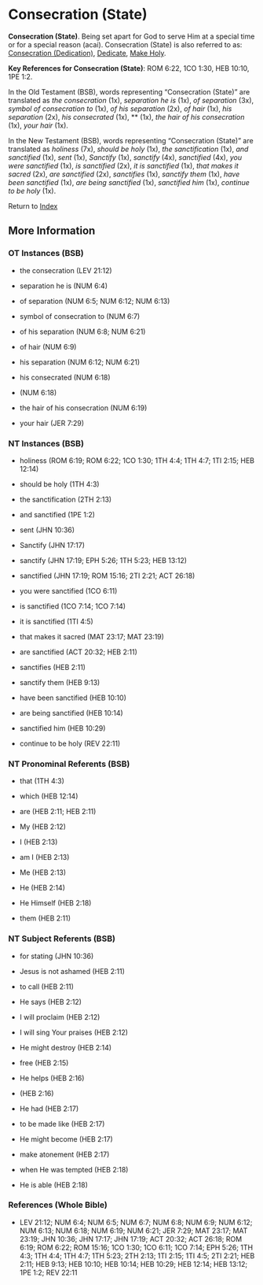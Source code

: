 # Consecration (State)
**Consecration (State)**. 
Being set apart for God to serve Him at a special time or for a special reason (acai). 
Consecration (State) is also referred to as: 
[Consecration (Dedication)](Consecration.md), [Dedicate](Dedicate.md), [Make Holy](Holy.3.md). 


**Key References for Consecration (State)**: 
ROM 6:22, 1CO 1:30, HEB 10:10, 1PE 1:2. 


In the Old Testament (BSB), words representing “Consecration (State)” are translated as 
*the consecration* (1x), *separation he is* (1x), *of separation* (3x), *symbol of consecration to* (1x), *of his separation* (2x), *of hair* (1x), *his separation* (2x), *his consecrated* (1x), ** (1x), *the hair of his consecration* (1x), *your hair* (1x). 


In the New Testament (BSB), words representing “Consecration (State)” are translated as 
*holiness* (7x), *should be holy* (1x), *the sanctification* (1x), *and sanctified* (1x), *sent* (1x), *Sanctify* (1x), *sanctify* (4x), *sanctified* (4x), *you were sanctified* (1x), *is sanctified* (2x), *it is sanctified* (1x), *that makes it sacred* (2x), *are sanctified* (2x), *sanctifies* (1x), *sanctify them* (1x), *have been sanctified* (1x), *are being sanctified* (1x), *sanctified him* (1x), *continue to be holy* (1x). 


Return to [Index](00-Index.md)

## More Information

### OT Instances (BSB)

* the consecration (LEV 21:12)

* separation he is (NUM 6:4)

* of separation (NUM 6:5; NUM 6:12; NUM 6:13)

* symbol of consecration to (NUM 6:7)

* of his separation (NUM 6:8; NUM 6:21)

* of hair (NUM 6:9)

* his separation (NUM 6:12; NUM 6:21)

* his consecrated (NUM 6:18)

*  (NUM 6:18)

* the hair of his consecration (NUM 6:19)

* your hair (JER 7:29)



### NT Instances (BSB)

* holiness (ROM 6:19; ROM 6:22; 1CO 1:30; 1TH 4:4; 1TH 4:7; 1TI 2:15; HEB 12:14)

* should be holy (1TH 4:3)

* the sanctification (2TH 2:13)

* and sanctified (1PE 1:2)

* sent (JHN 10:36)

* Sanctify (JHN 17:17)

* sanctify (JHN 17:19; EPH 5:26; 1TH 5:23; HEB 13:12)

* sanctified (JHN 17:19; ROM 15:16; 2TI 2:21; ACT 26:18)

* you were sanctified (1CO 6:11)

* is sanctified (1CO 7:14; 1CO 7:14)

* it is sanctified (1TI 4:5)

* that makes it sacred (MAT 23:17; MAT 23:19)

* are sanctified (ACT 20:32; HEB 2:11)

* sanctifies (HEB 2:11)

* sanctify them (HEB 9:13)

* have been sanctified (HEB 10:10)

* are being sanctified (HEB 10:14)

* sanctified him (HEB 10:29)

* continue to be holy (REV 22:11)



### NT Pronominal Referents (BSB)

* that (1TH 4:3)

* which (HEB 12:14)

* are (HEB 2:11; HEB 2:11)

* My (HEB 2:12)

* I (HEB 2:13)

* am I (HEB 2:13)

* Me (HEB 2:13)

* He (HEB 2:14)

* He Himself (HEB 2:18)

* them (HEB 2:11)



### NT Subject Referents (BSB)

* for stating (JHN 10:36)

* Jesus is not ashamed (HEB 2:11)

* to call (HEB 2:11)

* He says (HEB 2:12)

* I will proclaim (HEB 2:12)

* I will sing Your praises (HEB 2:12)

* He might destroy (HEB 2:14)

* free (HEB 2:15)

* He helps (HEB 2:16)

*  (HEB 2:16)

* He had (HEB 2:17)

* to be made like (HEB 2:17)

* He might become (HEB 2:17)

* make atonement (HEB 2:17)

* when He was tempted (HEB 2:18)

* He is able (HEB 2:18)



### References (Whole Bible)

* LEV 21:12; NUM 6:4; NUM 6:5; NUM 6:7; NUM 6:8; NUM 6:9; NUM 6:12; NUM 6:13; NUM 6:18; NUM 6:19; NUM 6:21; JER 7:29; MAT 23:17; MAT 23:19; JHN 10:36; JHN 17:17; JHN 17:19; ACT 20:32; ACT 26:18; ROM 6:19; ROM 6:22; ROM 15:16; 1CO 1:30; 1CO 6:11; 1CO 7:14; EPH 5:26; 1TH 4:3; 1TH 4:4; 1TH 4:7; 1TH 5:23; 2TH 2:13; 1TI 2:15; 1TI 4:5; 2TI 2:21; HEB 2:11; HEB 9:13; HEB 10:10; HEB 10:14; HEB 10:29; HEB 12:14; HEB 13:12; 1PE 1:2; REV 22:11



